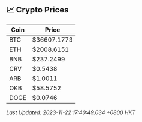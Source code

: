 ## 📈 Crypto Prices

| Coin | Price |
| ---- | ----- |
| BTC | $36607.1773 |
| ETH | $2008.6151 |
| BNB | $237.2499 |
| CRV | $0.5438 |
| ARB | $1.0011 |
| OKB | $58.5752 |
| DOGE | $0.0746 |

_Last Updated: 2023-11-22 17:40:49.034 +0800 HKT_